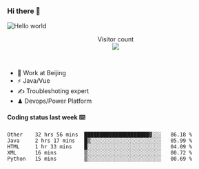 ### Hi there 👋

<img src="https://raw.githubusercontent.com/sagar-viradiya/sagar-viradiya/master/resources/banner.png" alt="Hello world">
<p align="center"> 
  Visitor count<br/>
  <img src="https://profile-counter.glitch.me/youszoe/count.svg" />
</p>
<br/>

- 🍻 Work at Beijing 
- ⚡  Java/Vue
- ✍️  Troubleshoting expert
- ♟  Devops/Power Platform 

#### Coding status last week ⌨️

<!--START_SECTION:waka-->
```text
Other    32 hrs 56 mins  █████████████████████▓░░░   86.18 % 
Java     2 hrs 17 mins   █▒░░░░░░░░░░░░░░░░░░░░░░░   05.99 % 
HTML     1 hr 33 mins    █░░░░░░░░░░░░░░░░░░░░░░░░   04.09 % 
XML      16 mins         ▒░░░░░░░░░░░░░░░░░░░░░░░░   00.72 % 
Python   15 mins         ▒░░░░░░░░░░░░░░░░░░░░░░░░   00.69 % 
```
<!--END_SECTION:waka-->

<br/>
<center><img src="http://ghchart.rshah.org/409ba5/yousazoe" alt="" /></center>


